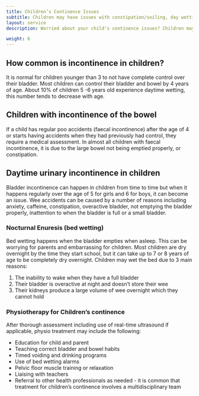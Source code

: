```yaml
---
title: Children’s Continence Issues
subtitle: Children may have issues with constipation/soiling, day wetting, frequency of urination (having to go to the toilet alot), urinary urgency/incontinence and bed wetting.
layout: service
description: Worried about your child's continence issues? Children may have trouble with constipation/soiling, day wetting, frequency of urination, urinary urgency/incontinence and bed wetting. Physiotherapy as part of a multidisciplinary team can be helpful.

weight: 6
---
```


## How common is incontinence in children?

It is normal for children younger than 3 to not have complete control over their bladder. Most children can control their bladder and bowel by 4 years of age. About 10% of children 5 -6 years old experience daytime wetting, this number tends to decrease with age.

## Children with incontinence of the bowel

If a child has regular poo accidents (faecal incontinence) after the age of 4 or starts having accidents when they had previously had control, they require a medical assessment. In almost all children with faecal incontinence, it is due to the large bowel not being emptied properly, or constipation. 

## Daytime urinary incontinence in children

Bladder incontinence can happen in children from time to time but when it happens regularly over the age of 5 for girls and 6 for boys, it can become an issue. Wee accidents can be caused by a number of reasons including anxiety, caffeine, constipation, overactive bladder, not emptying the bladder properly, inattention to when the bladder is full or a small bladder.

### Nocturnal Enuresis (bed wetting)

Bed wetting happens when the bladder empties when asleep. This can be worrying for parents and embarrassing for children. Most children are dry overnight by the time they start school, but it can take up to 7 or 8 years of age to be completely dry overnight. Children may wet the bed due to 3 main reasons:

1. The inability to wake when they have a full bladder
2. Their bladder is overactive at night and doesn’t store their wee
3. Their kidneys produce a large volume of wee overnight which they cannot hold

### Physiotherapy for Children’s continence

After thorough assessment including use of real-time ultrasound if applicable, physio treatment may include the following:

- Education for child and parent
- Teaching correct bladder and bowel habits
- Timed voiding and drinking programs
- Use of bed wetting alarms
- Pelvic floor muscle training or relaxation
- Liaising with teachers
- Referral to other health professionals as needed - it is common that treatment for children’s continence involves a multidisciplinary team
